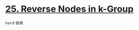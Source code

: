# [25. Reverse Nodes in k-Group](https://leetcode.com/problems/reverse-nodes-in-k-group/)


`hard` `链表`